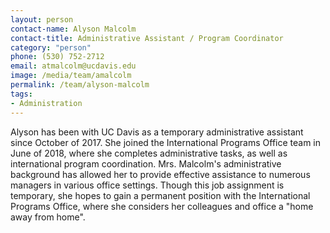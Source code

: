```yaml
---
layout: person
contact-name: Alyson Malcolm
contact-title: Administrative Assistant / Program Coordinator
category: "person"
phone: (530) 752-2712
email: atmalcolm@ucdavis.edu
image: /media/team/amalcolm
permalink: /team/alyson-malcolm
tags:
- Administration
---
```

Alyson has been with UC Davis as a temporary administrative assistant since October of 2017. She joined the International Programs Office team in June of 2018, where she completes administrative tasks, as well as international program coordination. Mrs. Malcolm's administrative background has allowed her to provide effective assistance to numerous managers in various office settings. Though this job assignment is temporary, she hopes to gain a permanent position with the International Programs Office, where she considers her colleagues and office a "home away from home".
